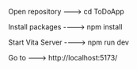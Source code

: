 Open repository ---> cd ToDoApp

Install packages ----> npm install

Start Vita Server ----> npm run dev

Go to ---> http://localhost:5173/
